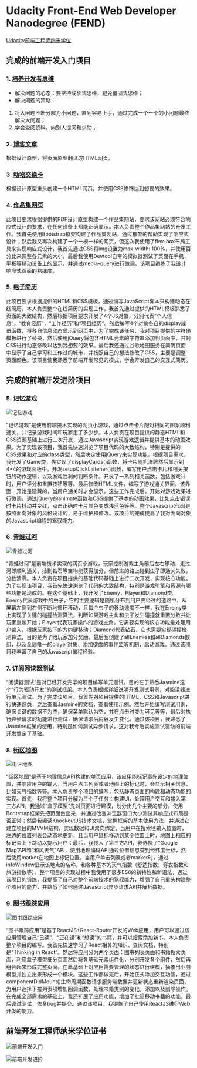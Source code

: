 # Udacity Front-End Web Developer Nanodegree (FEND)

[Udacity前端工程师纳米学位](http://cn.udacity.com/fend)

## 完成的前端开发入门项目

### 1. [培养开发者思维](https://github.com/leesper/become-frontend-developer/tree/master/P0_WebDeveloperMindset)
* 解决问题的心态：要坚持成长式思维，避免僵固式思维；
* 解决问题的策略：
1. 将大问题不断分解为小问题，直到容易上手，通过完成一个一个的小问题最终解决大问题；
2. 学会查阅资料，向别人提问和求助；

### 2. [博客文章](https://github.com/leesper/become-frontend-developer/tree/master/P1_MockupToArticle)
根据设计原型，将页面原型翻译成HTML网页。

### 3. [动物交换卡](https://github.com/leesper/become-frontend-developer/tree/master/P2_AnimalTradingCards)
根据设计原型重头创建一个HTML网页，并使用CSS修饰达到想要的效果。

### 4. [作品集网页](https://github.com/leesper/become-frontend-developer/tree/master/P3_PortfolioSite)
此项目要求根据提供的PDF设计原型构建一个作品集网站，要求该网站必须符合响应式设计的要求，在任何设备上都能正确显示。本人负责整个作品集网站的开发工作。我首先使用Bootstrap框架构建了作品集网站，通过框架的帮助实现了响应式设计；然后我又再次构建了一个一模一样的网页，但这次我使用了flex-box布局工具来实现响应式设计，我首先通过CSS将img设置为max-width: 100%，并使用百分比来调整各元素的大小，最后我使用Devtool自带的模拟器测试了页面在手机，平板等移动设备上的显示，并通过media-query进行微调。该项目锻炼了我设计响应式页面的熟练度。

### 5. [电子简历](https://github.com/leesper/become-frontend-developer/tree/master/P4_OnlineResume)
此项目要求根据提供的HTML和CSS模板，通过编写JavaScript脚本来构建动态在线简历。本人负责整个在线简历的实现工作。我首先通过提供的HTML模板熟悉了页面的大致结构，然后根据项目要求开发了4个JS对象，分别代表“个人信息”，“教育经历”，“工作经历”和“项目经历”。然后编写4个对象各自的display成员函数，将各自信息动态显示到网页中，为了完成该任务，我对项目提供的字符串模板进行了替换，然后使用jQuery将包含HTML元素的字符串添加到页面中，并对CSS进行动态修改以达到我想要的效果。最后我还通过谷歌地图服务在简历页面中显示了自己学习和工作过的城市，并按照自己的想法修改了CSS，主要是调整页面颜色。该项目使我熟悉了前端开发常见的模式，学会开发自己的交互式简历。

## 完成的前端开发进阶项目
### 5. [记忆游戏](https://github.com/leesper/become-frontend-developer/tree/master/P5_MemoryGame)

![记忆游戏](img/memory_game.png)

“记忆游戏”是使用前端技术实现的网页小游戏，通过点击卡片配对相同的图案顺利通关，并记录游戏时间和玩家走了多少步。本人负责在项目提供的静态HTML和CSS资源基础上进行二次开发，通过Javascript实现游戏逻辑并提供基本的动画效果。为了实现该项目，我首先快速浏览了项目代码的大致结构，特别是提供的CSS效果和对应的class类型，然后决定使用jQuery来实现功能。根据项目需求，我开发了Game类，先实现了displayCards()函数，将卡片随机洗牌然后显示到4*4的游戏面板中。开发setupClickListener()函数，编写用户点击卡片和相关按钮的动作逻辑，以及游戏胜利的判断条件。开发了一系列相关函数，包括游戏计时，用户评分和重置按钮等等。最后修改HTML文件，编写了游戏通关界面，该界面一开始是隐藏的，当用户通关时才会显示，这些工作完成后，开始对游戏效果进行微调，通过jQuery的animate函数和CSS提供了基本的动画效果，比如点击错误时卡片抖动并变红，点击正确时卡片颜色变成浅蓝色等等。整个Javascript代码是按照面向对象的风格设计的，易于维护和修改。该项目的完成提高了我对面向对象的Javascript编程的驾驭能力。

### 6. [青蛙过河](https://github.com/leesper/become-frontend-developer/tree/master/P6_ArcadeGame)

![青蛙过河](img/arcade_game.png)

“青蛙过河”是前端技术实现的网页小游戏，玩家控制游戏主角前后左右移动，走过河即顺利通关，捡到钻石等宝物能获得加分，但前进的路上碰到虫子即通关失败，分数清零。本人负责在项目提供的基础代码基础上进行二次开发，实现核心功能。为了实现该项目，我首先快速浏览了代码的大致结构，特别是游戏引擎和资源有哪些功能是现成的。在这个基础上，我开发了Enemy，Player和Diamond类。Enemy代表游戏中的虫子，它的主要逻辑是随机分布到用户要经过的道路中，从屏幕左侧到右侧不断地循环移动，且每个虫子的移动速度不一样，我在Enemy类上实现了关键的碰撞检测算法，判断如果游戏主角和虫子发生碰撞就重置分数并让玩家重新开始；Player代表玩家操作的游戏主角，它需要实现的核心功能是处理用户输入，根据玩家按下的方向键移动；Diamond代表钻石，它也需要实现碰撞检测算法，目的是为了给玩家加分奖励。最后我创建了allEnemies和allDiamonds数组，以及全局唯一的player对象，添加键盘的事件监听机制，启动游戏。通过该项目我丰富了自己的Javascript编程经验。

### 7. [订阅阅读器测试](https://github.com/leesper/become-frontend-developer/tree/master/P7_FeedReader)

“阅读器测试”是对已经开发完毕的项目编写单元测试，目的在于熟悉Jasmine这个“行为驱动开发”的测试框架。本人负责根据详细说明开发测试用例，对阅读器进行单元测试。为了完成该项目，我首先对项目提供的HTML，CSS和Javascript进行快速熟悉，之后查看Jasmine的文档，查看使用示例。然后开始编写测试用例，确保关键的数据不为空，确保菜单默认为空，并在点击时变为可见等等，最后对执行异步请求的功能进行测试，确保请求后内容发生变化。通过该项目，我熟悉了Jasmine框架的使用，特别是如何测试异步请求，这对我今后实施测试驱动的前端开发奠定了基础。

### 8. [街区地图](https://github.com/leesper/become-frontend-developer/tree/master/P8_NeighborhoodMap)

![街区地图](img/neighborhood_map.jpg)

“街区地图”是基于地理信息API构建的单页应用，该应用能标记事先设定的地理位置，并响应用户的输入，当用户点击列表或者地图上的标记时，会显示相关信息，比如天气指数等等。本人负责整个项目的编写，包括静态页面的构建和动态功能的实现。首先，我将整个项目分解为三个子任务：构建UI，处理用户交互和接入第三方API。我通过“盒子模型”先对页面进行建模，划分出几个主要的部分，使用Bootstrap框架先把页面做出来，并通过改变浏览器窗口大小测试其响应式布局是否正常；然后我阅读KnockoutJS技术文档，掌握框架的基本使用方法，并通过它建立项目的MVVM结构，实现数据和UI双向绑定，当用户在搜索栏输入位置时，左边的位置列表会动态地更新，且当用户鼠标移动到某个位置上时，地图上相应的标记会上下跳动以提示用户；最后，我接入了第三方API，我选择了“Google Map”API和“和风天气”API，使用地理编码API通过位置信息查到经纬度坐标，然后使用marker在地图上标记位置，当用户单击列表或者marker时，通过infoWindow显示该地点的名称，和各种基本的天气指数（舒适指数，穿衣指数和旅游指数等）。整个项目的实现过程中我使用了很多ES6的新特性和新语法，通过该项目的锻炼，我提高了自己对整个前端技术的驾驭能力，增强了自己重头构建整个项目的能力，并熟悉了如何通过Javascript异步请求API并解析数据。

### 9. [图书跟踪应用](https://github.com/leesper/become-frontend-developer/tree/master/P9_MyReads)

![图书跟踪应用](img/my_reads.png)

“图书跟踪应用”是基于ReactJS+React-Router开发的Web应用，用户可以通过该应用管理自己“已读”，“正在读”和“想读”的书籍，并可以搜索添加新书。本人负责整个项目的编写。我首先快速学习了React相关的知识，查阅文档，特别是“Thinking in React”。然后将应用分为两个页面：图书列表页面和书籍搜索页面，利用盒子模型细分页面然后将各基础元素组件化，分别开发各个组件，然后再组合起来形成完整页面。在此基础上对应用需要管理的状态进行建模，抽象出业务模型并独立出来形成一个模块。这些工作都做完后，开始正式添加交互功能，通过componentDidMount()生命周期函数请求服务端数据并更新状态重新渲染页面，为用户选择下拉列表项增加回调函数，处理书籍类别的变化，添加以及删除操作。在完成全部需求的基础上，我还扩展了应用功能，增加了批量移动书籍的功能，最后调试测试，修复bug并提交。通过该项目，我锻炼了自己使用ReactJS进行Web开发的能力。

## 前端开发工程师纳米学位证书

![前端开发入门](img/fend_basic.jpg)

![前端开发进阶](img/fend_advance.jpg)
